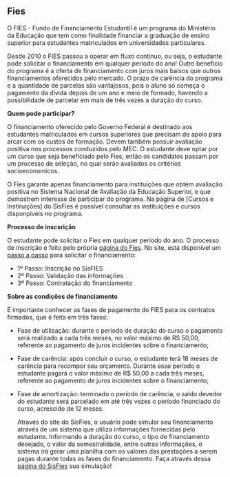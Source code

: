 Fies
-----

  O FIES - Fundo de Financiamento Estudantil é um programa do Ministério da Educação que tem como finalidade financiar a graduação de ensino superior para estudantes matriculados em universidades particulares.

  Desde 2010 o FIES passou a operar em fluxo contínuo, ou seja, o estudante pode solicitar o financiamento em qualquer período do ano! Outro benefício do programa é a oferta de financiamento com juros mais baixos que outros financiamentos oferecidos pelo mercado. O prazo de carência do programa e a quantidade de parcelas são vantajosos, pois o aluno só começa o pagamento da dívida depois de um ano e meio de formado, havendo a possibilidade de parcelar em mais de três vezes a duração do curso.

__Quem pode participar?__

  O financiamento oferecido pelo Governo Federal é destinado aos estudantes matriculados em cursos superiores que precisam de apoio para arcar com os custos de formação. Devem também possuir avaliação positiva nos processos conduzidos pelo MEC. O estudante deve optar por um curso que seja beneficiado pelo Fies, então os candidatos passam por um processo de seleção, no qual serão avaliados os critérios socioeconomicos.
  
  O Fies garante apenas financiamento para instituições que obtém avaliação positiva no Sistema Nacional de Avaliação da Educação Superior, e que demostrem interesse de participar do programa. Na página de [Cursos e Instiruições] do SisFies é possível consultar as instituições e cursos disponpiveis no programa.

__Processo de inscsrição__

  O estudante pode solicitar o Fies em qualquer período do ano. O processo de inscrição é feito pelo própria [página do Fies](http://sisfiesportal.mec.gov.br/). No site, está disponível um [passo a passo](http://sisfiesportal.mec.gov.br/interna.html) para solicitar o financiamento:
- 1º Passo: Inscrição no SisFIES
- 2º Passo: Validação das informações
- 3º Passo: Contratação do financiamento

__Sobre as condições de financiamento__

  É importante conhecer as fases de pagamento do FIES para os contratos firmados, que é feita em três fases:

- Fase de utilização: durante o período de duração do curso o pagamento será realizado a cada três meses, no valor máximo de RS 50,00, referente ao pagamento de juros incidentes sobre o financiamento;
- Fase de carência: após concluir o curso, o estudante terá 18 meses de carência para recompor seu orçamento. Durante esse período o estudante pagará o valor máximo de R$ 50,00 a cada três meses, referente ao pagamento de juros incidentes sobre o financiamento;
- Fase de amortização: terminado o período de carência, o saldo devedor do estudante será parcelado em até três vezes o período financiado do curso, acrescido de 12 meses.

  
  Através do site do SisFies, o usuário pode simular seu financiamento através de um sistema que utiliza informações fornecidas pelo estudante. Informando a duração do curso, o tipo de financiamento desejado, o valor da semestralidade, entre outras informações, o sistema irá gerar uma planilha com os valores das prestações a serem pagas durante todas as fases do financiamento. Faça através dessa [página do SisFies](http://sisfiesportal.mec.gov.br/simulacao.php) sua simulação!
